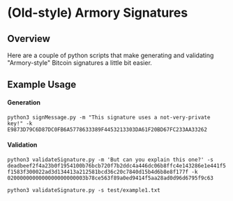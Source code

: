 # (Old-style) Armory Signatures

## Overview

Here are a couple of python scripts that make generating and validating "Armory-style" Bitcoin signatures a little bit easier.

## Example Usage

#### Generation

```python3 signMessage.py -m "This signature uses a not-very-private key!" -k E9873D79C6D87DC0FB6A5778633389F4453213303DA61F20BD67FC233AA33262```

#### Validation

```python3 validateSignature.py -m 'But can you explain this one?' -s deadbeef2f4a23b0f1954100b76bcb720f7b2ddc4a446dc06b8ffc4e143286e1e441f5f1583f300022ad3d134413a212581bcd36c20c7840d15b4d6b8e8f177f -k 0200000000000000000000003b78ce563f89a0ed9414f5aa28ad0d96d6795f9c63```

```python3 validateSignature.py -s test/example1.txt```
